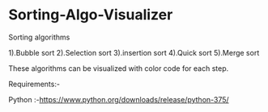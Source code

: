 # Sorting-Algo-Visualizer
Sorting algorithms 

1).Bubble sort 
2).Selection sort 
3).insertion sort 
4).Quick sort
5).Merge sort

These algorithms can be visualized with color code for each step.

Requirements:-

Python :-https://www.python.org/downloads/release/python-375/
